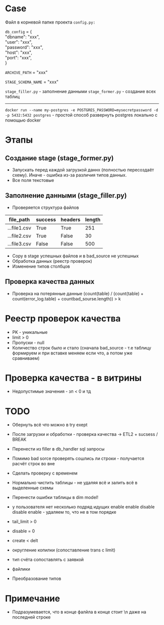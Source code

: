 # Case

Файл в корневой папке проекта
`config.py:`

`db_config` = {   
    "dbname": "xxx",   
    "user": "xxx",     
    "password": "xxx",   
    "host": "xxx",   
    "port": "xxx",    
}

`ARCHIVE_PATH` = "xxx"

`STAGE_SCHEMA_NAME` = "xxx"

`stage_filler.py` - заполнение данными
`stage_former.py` - создание всех таблиц

---

`docker run --name my-postgres -e POSTGRES_PASSWORD=mysecretpassword -d -p 5432:5432 postgres` - простой способ развернуть postgres локально с помощью docker
# Этапы  
## Создание stage (stage_former.py)
- Запускать перед каждой загрузкой даннх (полностью пересоздаёт схему). Иначе - ошибка из-за различия типов данных.
- Все поля текстовые 

## Заполнение данными (stage_filler.py)
- Проверяется структура файлов

| file_path | success | headers | length |
|----------------|----------------|----------------|--|
| ...file1.csv    | True     | True     |251|
| ...file2.csv     | True     | False     |30|
| ...file3.csv     | False     | False     |500|


- Copy в stage успешных файлов и в bad_source не успешных
- Обработка данных (реестр проверок)
- Изменение типов столбцов

## Проверка качества данных
- Проверка на потерянные данные (count(table) / (count(table) + count(error_log.table) + countbad_sourse.length)) > k

# Реестр проверок качества
- PK - уникальные
- limit > 0
- Пропуски - null
- Количество строк было и стало (сначала bad_source - т.е таблицу формируем и при вставке меняем если что, а потом уже сравниваем)

# Проверка качества - в витрины
- Недопустимые значения - зп < 0 и тд

# TODO
- Обернуть всё что можно в try exept
- После загрузки и обработки - проверка качества -> ETL2 + sucsess / BREAK
- Перенести из filler в db_handler sql запросы
- Помимо bad sorce проверять сошлись ли строки - получается расчёт строк во вне 
- Сделать проверку с временем 
- Нормально чистить таблицы - не удаляя всё и залить всё в выделенные схемы
- Перенести ошибки таблицы в dim model!


- у пользователя нет несколько подряд идущих enable enable disable disable enable - удаляем то, что не в том порядке
- tail_limit > 0
- disable = 0
- create < delt
- округление копилки (сопоставление trans с limit)
- тип счёта сопоставлять с заявкой
- файлики
- Преобразование типов


# Примечание
- Подразумевается, что в конце фалйла в конце стоит \n даже на последней строке